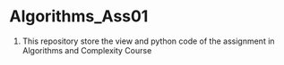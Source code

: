 # Algorithms_Ass01

1. This repository store the view and python code of the assignment in Algorithms and Complexity Course

